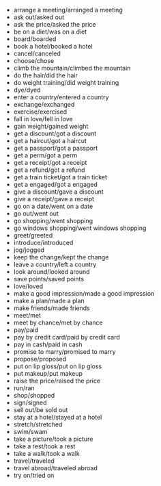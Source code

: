 - arrange a meeting/arranged a meeting
- ask out/asked out
- ask the price/asked the price
- be on a diet/was on a diet
- board/boarded
- book a hotel/booked a hotel
- cancel/canceled
- choose/chose
- climb the mountain/climbed the mountain
- do the hair/did the hair
- do weight training/did weight training
- dye/dyed
- enter a country/entered a country
- exchange/exchanged
- exercise/exercised
- fall in love/fell in love
- gain weight/gained weight
- get a discount/got a discount
- get a haircut/got a haircut
- get a passport/got a passport
- get a perm/got a perm
- get a receipt/got a receipt
- get a refund/got a refund
- get a train ticket/got a train ticket
- get a engaged/got a engaged
- give a discount/gave a discount
- give a receipt/gave a receipt
- go on a date/went on a date
- go out/went out
- go shopping/went shopping
- go windows shopping/went windows shopping
- greet/greeted
- introduce/introduced
- jog/jogged
- keep the change/kept the change
- leave a country/left a country
- look around/looked around
- save points/saved points
- love/loved
- make a good impression/made a good impression
- make a plan/made a plan
- make friends/made friends
- meet/met
- meet by chance/met by chance
- pay/paid
- pay by credit card/paid by credit card
- pay in cash/paid in cash
- promise to marry/promised to marry
- propose/proposed
- put on lip gloss/put on lip gloss
- put makeup/put makeup
- raise the price/raised the price
- run/ran
- shop/shopped
- sign/signed
- sell out/be sold out
- stay at a hotel/stayed at a hotel
- stretch/stretched
- swim/swam
- take a picture/took a picture
- take a rest/took a rest
- take a walk/took a walk
- travel/traveled
- travel abroad/traveled abroad
- try on/tried on
